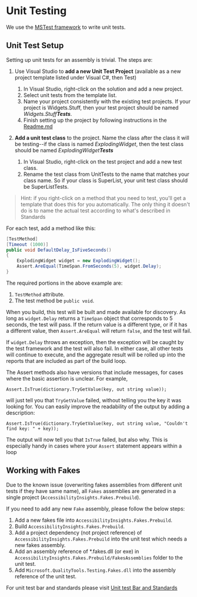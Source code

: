 # Unit Testing

We use the [MSTest framework](https://docs.microsoft.com/en-us/dotnet/api/microsoft.visualstudio.testtools.unittesting?view=mstest-net-1.2.0) to write unit tests.

## Unit Test Setup
Setting up unit tests for an assembly is trivial. 
The steps are:
1. Use Visual Studio to **add a new Unit Test Project** (available as a new project template listed under Visual C#, then Test)
   1. In Visual Studio, right-click on the solution and add a new project.
   2. Select unit tests from the template list.
   3. Name your project consistently with the existing test projects. If your project is Widgets.Stuff, then your test project should be named *Widgets.Stuff**Tests***.
   4. Finish setting up the project by following instructions in the [Readme.md](../src/Readme.md)

2. **Add a unit test class** to the project. Name the class after the class it will be testing--if the class is named *ExplodingWidget*, then the test class should be named *ExplodingWidget**Tests***
    1. In Visual Studio, right-click on the test project and add a new test class.
    2. Rename the test class from UnitTests to the name that matches your class name. So if your class is SuperList, your unit test class should be SuperListTests.

>Hint: if you right-click on a method that you need to test, you'll get a template that does this for you automatically. The only thing it doesn't do is to name the actual test according to what's described in Standards

For each test, add a method like this:

```C#
[TestMethod]
[Timeout (1000)]
public void DefaultDelay_IsFiveSeconds()
{
    ExplodingWidget widget = new ExplodingWidget();
    Assert.AreEqual(TimeSpan.FromSeconds(5), widget.Delay);
}
```

The required portions in the above example are:
1. `TestMethod` attribute.
2. The test method be `public void`.


When you build, this test will be built and made available for discovery. As long as `widget.Delay` returns a `TimeSpan` object that corresponds to 5 seconds, the test will pass. If the return value is a different type, or if it has a different value, then `Assert.AreEqual` will return `false`, and the test will fail.<br>

If `widget.Delay` throws an exception, then the exception will be caught by the test framework and the test will also fail. In either case, all other tests will continue to execute, and the aggregate result will be rolled up into the reports that are included as part of the build loop.

The Assert methods also have versions that include messages, for cases where the basic assertion is unclear. For example,<br>

`Assert.IsTrue(dictionary.TryGetValue(key, out string value));` <br>

will just tell you that `TryGetValue` failed, without telling you the key it was looking for. You can easily improve the readability of the output by adding a description:<br>

`Assert.IsTrue(dictionary.TryGetValue(key, out string value, "Couldn't find key: " + key));`

The output will now tell you that `IsTrue` failed, but also why. This is especially handy in cases where your `Assert` statement appears within a loop

## Working with Fakes
Due to the known issue (overwriting fakes assemblies from different unit tests if they have same name), all `Fakes` assemblies are generated in a single project (`AccessibilityInsights.Fakes.Prebuild`). 

If you need to add any new `Fake` assembly, please follow the below steps:
1. Add a new fakes file into `AccessibilityInsights.Fakes.Prebuild`. 
2. Build `AccessibilityInsights.Fakes.Prebuild`.
3. Add a project dependency (not project reference) of `AccessibilityInsights.Fakes.Prebuild` into the unit test which needs a new fakes assembly.
4. Add an assembly reference of *.fakes.dll (or exe) in `AccessibilityInsights.Fakes.Prebuild/FakesAssemblies` folder to the unit test.
5. Add `Microsoft.QualityTools.Testing.Fakes.dll` into the assembly reference of the unit test.

For unit test bar and standards please visit [Unit test Bar and Standards](UnitTestBarAndStandards.md)
